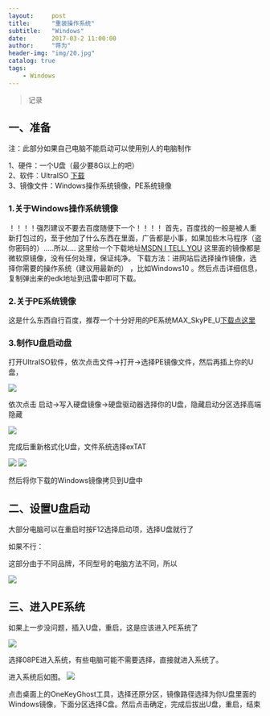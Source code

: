 ```yaml
---
layout:     post
title:      "重装操作系统"
subtitle:   "Windows"
date:       2017-03-2 11:00:00
author:     "蒋为"
header-img: "img/20.jpg"
catalog: true
tags:
    - Windows
---
```

>记录


## 一、准备

注：此部分如果自己电脑不能启动可以使用别人的电脑制作

1、硬件：一个U盘（最少要8G以上的吧）  <br>
2、软件：UltraISO [下载](http://pan.baidu.com/s/1jIt5GWm)  <br>
3、镜像文件：Windows操作系统镜像，PE系统镜像   <br>

### 1.关于Windows操作系统镜像

！！！！强烈建议不要去百度随便下一个！！！！
首先，百度找的一般是被人重新打包过的，至于他加了什么东西在里面，广告都是小事，如果加些木马程序（盗你密码的）.....所以....
这里给一个下载地址[MSDN I TELL YOU](http://www.itellyou.cn/) 这里面的镜像都是微软原镜像，没有任何处理，保证纯净。
下载方法：进网站后选择操作镜像，选择你需要的操作系统（建议用最新的） ，比如Windows10 。然后点击详细信息，复制弹出来的edk地址到迅雷中即可下载。

### 2.关于PE系统镜像

这是什么东西自行百度，推荐一个十分好用的PE系统MAX_SkyPE_U[下载点这里](http://pan.baidu.com/s/1hs0vwbE)  


### 3.制作U盘启动盘

打开UltraISO软件，依次点击文件->打开->选择PE镜像文件，然后再插上你的U盘，

<img src="/img/articleImg/czxt01.png">


依次点击 启动->写入硬盘镜像->硬盘驱动器选择你的U盘，隐藏启动分区选择高端隐藏


<img src="/img/articleImg/czxt02.png">



完成后重新格式化U盘，文件系统选择exTAT

<img src="/img/articleImg/czxt04.png">

<img src="/img/articleImg/czxt05.png">


然后将你下载的Windows镜像拷贝到U盘中

## 二、设置U盘启动


大部分电脑可以在重启时按F12选择启动项，选择U盘就行了  <br>

如果不行：  <br>

这部分由于不同品牌，不同型号的电脑方法不同，所以

<img src="/img/articleImg/czxt03.png">


## 三、进入PE系统

如果上一步没问题，插入U盘，重启，这是应该进入PE系统了

<img src="/img/articleImg/czxt06.png">

选择08PE进入系统，有些电脑可能不需要选择，直接就进入系统了。


进入系统后如图。
<img src="/img/articleImg/czxt07.png">

点击桌面上的OneKeyGhost工具，选择还原分区，镜像路径选择为你U盘里面的Windows镜像，下面分区选择C盘。然后点击确定，完成后拔出U盘，重启，结束














